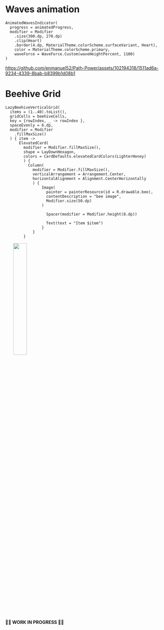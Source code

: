 

# Waves animation
```
AnimatedWavesIndicator(
  progress = animatedProgress,
  modifier = Modifier
    .size(300.dp, 270.dp)
    .clip(Heart)
    .border(4.dp, MaterialTheme.colorScheme.surfaceVariant, Heart),
    color = MaterialTheme.colorScheme.primary,
    waveForce = WaveForce.Custom(waveHeightPercent, 1100)
)
```


https://github.com/enmanuel52/Path-Power/assets/102194318/1511ad6a-9234-4339-8bab-b8399b1d08b1

# Beehive Grid
```
LazyBeehiveVerticalGrid(
  items = (1..40).toList(),
  gridCells = beehiveCells,
  key = {rowIndex, _ -> rowIndex },
  spaceEvenly = 6.dp,
  modifier = Modifier
    .fillMaxSize()
  ) { item ->
      ElevatedCard(
        modifier = Modifier.fillMaxSize(),
        shape = LayDownHexagon,
        colors = CardDefaults.elevatedCardColors(LighterHoney)
        ) {
          Column(
            modifier = Modifier.fillMaxSize(),
            verticalArrangement = Arrangement.Center,
            horizontalAlignment = Alignment.CenterHorizontally
            ) {
                Image(
                  painter = painterResource(id = R.drawable.bee),
                  contentDescription = "bee image",
                  Modifier.size(50.dp)
                )

                  Spacer(modifier = Modifier.height(8.dp))

                  Text(text = "Item $item")
                }
            }
        }
```

<div style="margin: 10px;">
  <img src="https://github.com/enmanuel52/Path-Power/assets/102194318/97304bae-fa56-4ef1-90c6-f1cfdec55d49" style="display: flex; width: 30%; padding: 0% 3%;">
</div>


**🚧🚧 WORK IN PROGRESS 🚧🚧**
